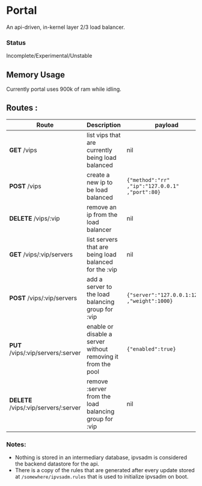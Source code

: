# Portal

An api-driven, in-kernel layer 2/3 load balancer.

### Status
Incomplete/Experimental/Unstable

## Memory Usage

Currently portal uses 900k of ram while idling.


## Routes :

| Route | Description | payload | output |
| --- | --- | --- | --- |
| **GET** /vips | list vips that are currently being load balanced | nil | `{"vips": [{"ip":"127.0.0.1"}]}` |
| **POST** /vips | create a new ip to be load balanced | `{"method":"rr" ,"ip":"127.0.0.1" ,"port":80}` | `{"sucess":"true"}` |
| **DELETE** /vips/:vip | remove an ip from the load balancer | nil | `{"sucess":"true"}` |
| **GET** /vips/:vip/servers | list servers that are being load balanced for the :vip | nil | `{"servers": [{"server":"127.0.0.1:1234" ,"weight":1000}]}` |
| **POST** /vips/:vip/servers | add a server to the load balancing group for :vip | `{"server":"127.0.0.1:1234" ,"weight":1000}` | `{"sucess":"true"}` |
| **PUT** /vips/:vip/servers/:server | enable or disable a server without removing it from the pool | `{"enabled":true}` | `{"sucess":"true"}` |
| **DELETE** /vips/:vip/servers/:server | remove :server from the load balancing group for :vip | nil | `{"sucess":"true"}` |

### Notes:

- Nothing is stored in an intermediary database, ipvsadm is considered the backend datastore for the api.
- There is a copy of the rules that are generated after every update stored at `/somewhere/ipvsadm.rules` that is used to initialize ipvsadm on boot.
